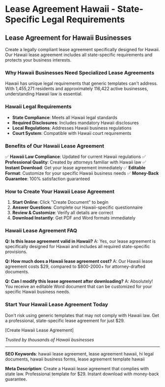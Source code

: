 # Lease Agreement Hawaii - State-Specific Legal Requirements

## Lease Agreement for Hawaii Businesses

Create a legally compliant lease agreement specifically designed for Hawaii. Our Hawaii lease agreement includes all state-specific requirements and protects your business interests.

### Why Hawaii Businesses Need Specialized Lease Agreements

Hawaii has unique legal requirements that generic templates can't address. With 1,455,271 residents and approximately 116,422 active businesses, understanding Hawaii law is essential.

### Hawaii Legal Requirements

- **State Compliance**: Meets all Hawaii legal standards
- **Required Disclosures**: Includes mandatory Hawaii disclosures
- **Local Regulations**: Addresses Hawaii business regulations
- **Court System**: Compatible with Hawaii court requirements

### Benefits of Our Hawaii Lease Agreement

✅ **Hawaii Law Compliance**: Updated for current Hawaii regulations
✅ **Professional Quality**: Created by attorneys familiar with Hawaii law
✅ **Instant Download**: Get your lease agreement immediately
✅ **Editable Format**: Customize for your specific Hawaii business needs
✅ **Money-Back Guarantee**: 100% satisfaction guaranteed

### How to Create Your Hawaii Lease Agreement

1. **Start Online**: Click "Create Document" to begin
2. **Answer Questions**: Complete our Hawaii-specific questionnaire
3. **Review & Customize**: Verify all details are correct
4. **Download Instantly**: Get PDF and Word formats immediately

### Hawaii Lease Agreement FAQ

**Q: Is this lease agreement valid in Hawaii?**
A: Yes, our lease agreement is specifically designed for Hawaii and includes all required state-specific provisions.

**Q: How much does a Hawaii lease agreement cost?**
A: Our Hawaii lease agreement costs $29, compared to $800-2000+ for attorney-drafted documents.

**Q: Can I modify this lease agreement after downloading?**
A: Absolutely! You receive an editable Word document that can be customized for your specific Hawaii business needs.

### Start Your Hawaii Lease Agreement Today

Don't risk using generic templates that may not comply with Hawaii law. Get a professional, state-specific lease agreement for just $29.

[Create Hawaii Lease Agreement]

_Trusted by thousands of Hawaii businesses_

---

**SEO Keywords**: hawaii lease agreement, lease agreement hawaii, hi legal documents, hawaii business forms, lease agreement template hawaii

**Meta Description**: Create a Hawaii lease agreement that complies with state law. Professional template for $29. Instant download with money-back guarantee.
